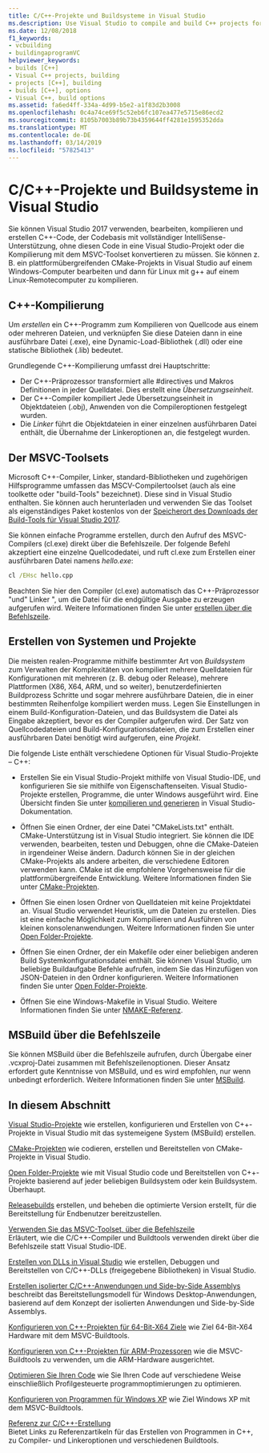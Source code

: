 ```yaml
---
title: C/C++-Projekte und Buildsysteme in Visual Studio
ms.description: Use Visual Studio to compile and build C++ projects for Windows, ARM or Linux based on any project system.
ms.date: 12/08/2018
f1_keywords:
- vcbuilding
- buildingaprogramVC
helpviewer_keywords:
- builds [C++]
- Visual C++ projects, building
- projects [C++], building
- builds [C++], options
- Visual C++, build options
ms.assetid: fa6ed4ff-334a-4d99-b5e2-a1f83d2b3008
ms.openlocfilehash: 0c4a74ce69f5c52eb6fc107ea477e5715e86ecd2
ms.sourcegitcommit: 8105b7003b89b73b4359644ff4281e1595352dda
ms.translationtype: MT
ms.contentlocale: de-DE
ms.lasthandoff: 03/14/2019
ms.locfileid: "57825413"
---
```

# <a name="cc-projects-and-build-systems-in-visual-studio"></a>C/C++-Projekte und Buildsysteme in Visual Studio

Sie können Visual Studio 2017 verwenden, bearbeiten, kompilieren und erstellen C++-Code, der Codebasis mit vollständiger IntelliSense-Unterstützung, ohne diesen Code in eine Visual Studio-Projekt oder die Kompilierung mit dem MSVC-Toolset konvertieren zu müssen. Sie können z. B. ein plattformübergreifenden CMake-Projekts in Visual Studio auf einem Windows-Computer bearbeiten und dann für Linux mit g++ auf einem Linux-Remotecomputer zu kompilieren.

## <a name="c-compilation"></a>C++-Kompilierung

Um *erstellen* ein C++-Programm zum Kompilieren von Quellcode aus einem oder mehreren Dateien, und verknüpfen Sie diese Dateien dann in eine ausführbare Datei (.exe), eine Dynamic-Load-Bibliothek (.dll) oder eine statische Bibliothek (.lib) bedeutet. 

Grundlegende C++-Kompilierung umfasst drei Hauptschritte:

- Der C++-Präprozessor transformiert alle #directives und Makros Definitionen in jeder Quelldatei. Dies erstellt eine *Übersetzungseinheit*.
- Der C++-Compiler kompiliert Jede Übersetzungseinheit in Objektdateien (.obj), Anwenden von die Compileroptionen festgelegt wurden.
- Die *Linker* führt die Objektdateien in einer einzelnen ausführbaren Datei enthält, die Übernahme der Linkeroptionen an, die festgelegt wurden. 

## <a name="the-msvc-toolset"></a>Der MSVC-Toolsets

Microsoft C++-Compiler, Linker, standard-Bibliotheken und zugehörigen Hilfsprogramme umfassen das MSCV-Compilertoolset (auch als eine toolkette oder "build-Tools" bezeichnet). Diese sind in Visual Studio enthalten. Sie können auch herunterladen und verwenden Sie das Toolset als eigenständiges Paket kostenlos von der [Speicherort des Downloads der Build-Tools für Visual Studio 2017](https://visualstudio.microsoft.com/downloads/#build-tools-for-visual-studio-2017).

Sie können einfache Programme erstellen, durch den Aufruf des MSVC-Compilers (cl.exe) direkt über die Befehlszeile. Der folgende Befehl akzeptiert eine einzelne Quellcodedatei, und ruft cl.exe zum Erstellen einer ausführbaren Datei namens *hello.exe*: 

```cmd
cl /EHsc hello.cpp
```
Beachten Sie hier den Compiler (cl.exe) automatisch das C++-Präprozessor "und" Linker ", um die Datei für die endgültige Ausgabe zu erzeugen aufgerufen wird.  Weitere Informationen finden Sie unter [erstellen über die Befehlszeile](building-on-the-command-line.md).

## <a name="build-systems-and-projects"></a>Erstellen von Systemen und Projekte

Die meisten realen-Programme mithilfe bestimmter Art von *Buildsystem* zum Verwalten der Komplexitäten von kompiliert mehrere Quelldateien für Konfigurationen mit mehreren (z. B. debug oder Release), mehrere Plattformen (X86, X64, ARM, und so weiter), benutzerdefinierten Buildprozess Schritte und sogar mehrere ausführbare Dateien, die in einer bestimmten Reihenfolge kompiliert werden muss. Legen Sie Einstellungen in einem Build-Konfiguration-Dateien, und das Buildsystem die Datei als Eingabe akzeptiert, bevor es der Compiler aufgerufen wird. Der Satz von Quellcodedateien und Build-Konfigurationsdateien, die zum Erstellen einer ausführbaren Datei benötigt wird aufgerufen, eine *Projekt*. 

Die folgende Liste enthält verschiedene Optionen für Visual Studio-Projekte – C++:

- Erstellen Sie ein Visual Studio-Projekt mithilfe von Visual Studio-IDE, und konfigurieren Sie sie mithilfe von Eigenschaftenseiten. Visual Studio-Projekte erstellen, Programme, die unter Windows ausgeführt wird. Eine Übersicht finden Sie unter [kompilieren und generieren](/visualstudio/ide/compiling-and-building-in-visual-studio) in Visual Studio-Dokumentation.

- Öffnen Sie einen Ordner, der eine Datei "CMakeLists.txt" enthält. CMake-Unterstützung ist in Visual Studio integriert. Sie können die IDE verwenden, bearbeiten, testen und Debuggen, ohne die CMake-Dateien in irgendeiner Weise ändern. Dadurch können Sie in der gleichen CMake-Projekts als andere arbeiten, die verschiedene Editoren verwenden kann. CMake ist die empfohlene Vorgehensweise für die plattformübergreifende Entwicklung. Weitere Informationen finden Sie unter [CMake-Projekten](cmake-projects-in-visual-studio.md).
 
- Öffnen Sie einen losen Ordner von Quelldateien mit keine Projektdatei an. Visual Studio verwendet Heuristik, um die Dateien zu erstellen. Dies ist eine einfache Möglichkeit zum Kompilieren und Ausführen von kleinen konsolenanwendungen. Weitere Informationen finden Sie unter [Open Folder-Projekte](open-folder-projects-cpp.md).

- Öffnen Sie einen Ordner, der ein Makefile oder einer beliebigen anderen Build Systemkonfigurationsdatei enthält. Sie können Visual Studio, um beliebige Buildaufgabe Befehle aufrufen, indem Sie das Hinzufügen von JSON-Dateien in den Ordner konfigurieren. Weitere Informationen finden Sie unter [Open Folder-Projekte](open-folder-projects-cpp.md).
 
- Öffnen Sie eine Windows-Makefile in Visual Studio. Weitere Informationen finden Sie unter [NMAKE-Referenz](reference/nmake-reference.md).

## <a name="msbuild-from-the-command-line"></a>MSBuild über die Befehlszeile 

Sie können MSBuild über die Befehlszeile aufrufen, durch Übergabe einer .vcxproj-Datei zusammen mit Befehlszeilenoptionen. Dieser Ansatz erfordert gute Kenntnisse von MSBuild, und es wird empfohlen, nur wenn unbedingt erforderlich. Weitere Informationen finden Sie unter [MSBuild](msbuild-visual-cpp.md).

## <a name="in-this-section"></a>In diesem Abschnitt

[Visual Studio-Projekte](creating-and-managing-visual-cpp-projects.md) wie erstellen, konfigurieren und Erstellen von C++-Projekte in Visual Studio mit das systemeigene System (MSBuild) erstellen.

[CMake-Projekten](cmake-projects-in-visual-studio.md) wie codieren, erstellen und Bereitstellen von CMake-Projekte in Visual Studio.

[Open Folder-Projekte](open-folder-projects-cpp.md) wie mit Visual Studio code und Bereitstellen von C++-Projekte basierend auf jeder beliebigen Buildsystem oder kein Buildsystem. Überhaupt. 

[Releasebuilds](release-builds.md) erstellen, und beheben die optimierte Version erstellt, für die Bereitstellung für Endbenutzer bereitzustellen.

[Verwenden Sie das MSVC-Toolset, über die Befehlszeile](building-on-the-command-line.md)<br/>
Erläutert, wie die C/C++-Compiler und Buildtools verwenden direkt über die Befehlszeile statt Visual Studio-IDE.

[Erstellen von DLLs in Visual Studio](dlls-in-visual-cpp.md) wie erstellen, Debuggen und Bereitstellen von C/C++-DLLs (freigegebene Bibliotheken) in Visual Studio.

[Erstellen isolierter C/C++-Anwendungen und Side-by-Side Assemblys](building-c-cpp-isolated-applications-and-side-by-side-assemblies.md) beschreibt das Bereitstellungsmodell für Windows Desktop-Anwendungen, basierend auf dem Konzept der isolierten Anwendungen und Side-by-Side Assemblys.

[Konfigurieren von C++-Projekten für 64-Bit-X64 Ziele](configuring-programs-for-64-bit-visual-cpp.md) wie Ziel 64-Bit-X64 Hardware mit dem MSVC-Buildtools.

[Konfigurieren von C++-Projekten für ARM-Prozessoren](configuring-programs-for-arm-processors-visual-cpp.md) wie die MSVC-Buildtools zu verwenden, um die ARM-Hardware ausgerichtet.

[Optimieren Sie Ihren Code](optimizing-your-code.md) wie Sie Ihren Code auf verschiedene Weise einschließlich Profilgesteuerte programmoptimierungen zu optimieren.

[Konfigurieren von Programmen für Windows XP](configuring-programs-for-windows-xp.md) wie Ziel Windows XP mit dem MSVC-Buildtools.

[Referenz zur C/C++-Erstellung](reference/c-cpp-building-reference.md)<br/>
Bietet Links zu Referenzartikeln für das Erstellen von Programmen in C++, zu Compiler- und Linkeroptionen und verschiedenen Buildtools.
